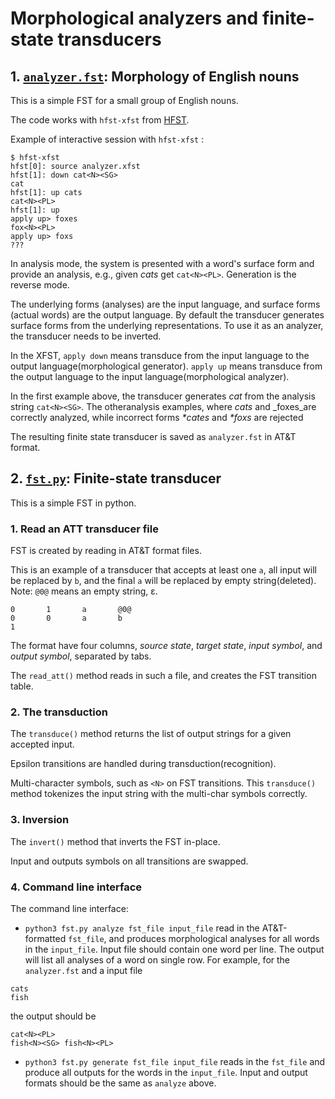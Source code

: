 # Morphological analyzers and finite-state transducers


## 1. [`analyzer.fst`](analyzer.fst): Morphology of English nouns

This is a simple FST for a small group of English nouns.

The code works with `hfst-xfst` from
[HFST](https://hfst.github.io/).

Example of interactive session with `hfst-xfst`
:

```
$ hfst-xfst
hfst[0]: source analyzer.xfst
hfst[1]: down cat<N><SG>
cat
hfst[1]: up cats
cat<N><PL>
hfst[1]: up
apply up> foxes
fox<N><PL>
apply up> foxs
???
```

In analysis mode, the system is presented with a word's surface form
and provide an analysis, e.g., given _cats_  get
`cat<N><PL>`.
Generation is the reverse mode.

The underlying forms (analyses) are the input language,
and surface forms (actual words) are the output language.
By default the transducer generates surface forms
from the underlying representations.
To use it as an analyzer,
the transducer needs to be inverted.

In the XFST,
`apply down` means transduce from the input language to the output language(morphological generator).
`apply up` means transduce from the output language to the input language(morphological analyzer).

In the first example above,
the transducer generates _cat_ from the analysis string `cat<N><SG>`.
The otheranalysis examples,
where _cats_ and _foxes_are correctly analyzed,
while incorrect forms _*cates_ and _*foxs_ are rejected

The resulting finite state transducer is saved as `analyzer.fst` in AT&T format.


## 2. [`fst.py`](fst.py): Finite-state transducer

This is a simple FST in python.


### 1. Read an ATT transducer file

FST is created by reading in AT&T format files.

This is an example of a transducer that accepts at least one
`a`, all input will be replaced by `b`, and the final `a` will
be replaced by empty string(deleted).
Note: `@0@` means an empty string, ε.

```
0       1       a       @0@
0       0       a       b
1
```

The format have four columns,
_source state_, _target state_, _input symbol_, and _output symbol_,
separated by tabs.

The `read_att()` method reads in such a file,
and creates the FST transition table.

### 2. The transduction

The `transduce()` method returns the list of
output strings for a given accepted input.

Epsilon transitions are handled during
transduction(recognition).

Multi-character symbols, such as `<N>` on FST transitions.
This `transduce()` method tokenizes
the input string with the multi-char symbols correctly.

### 3. Inversion

The `invert()` method that inverts the FST in-place.

Input and outputs symbols on all transitions are swapped.

### 4. Command line interface

The command line interface:

- `python3 fst.py analyze fst_file input_file` read in the
    AT&T-formatted `fst_file`, and produces morphological analyses
    for all words in the `input_file`.
    Input file should contain one word per line.
    The output will list all analyses of a word on single row.
    For example, for the `analyzer.fst` and a input file
```
cats
fish
```
the output should be

```
cat<N><PL>
fish<N><SG> fish<N><PL>
```
- `python3 fst.py generate fst_file input_file` reads in the
    `fst_file` and produce all outputs for the words in the `input_file`.
    Input and output formats should be the same as `analyze` above.

